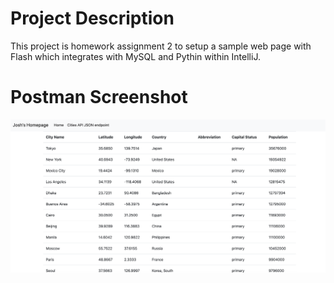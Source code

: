 # Project Description
This project is homework assignment 2 to setup a sample web page with Flash which integrates with MySQL and Pythin within IntelliJ.

# Postman Screenshot
![part2_results](screenshots/part2results.png)
